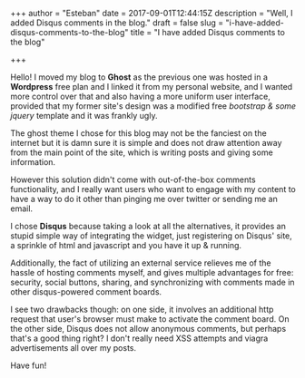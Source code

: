+++
author = "Esteban"
date = 2017-09-01T12:44:15Z
description = "Well, I added Disqus comments in the blog."
draft = false
slug = "i-have-added-disqus-comments-to-the-blog"
title = "I have added Disqus comments to the blog"

+++


Hello! I moved my blog to **Ghost** as the previous one was hosted in a **Wordpress** free plan and I linked it from my personal website, and I wanted more control over that and also having a more uniform user interface, provided that my former site's design was a modified free *bootstrap & some jquery* template and it was frankly ugly.

The ghost theme I chose for this blog may not be the fanciest on the internet but it is damn sure it is simple and does not draw attention away from the main point of the site, which is writing posts and giving some information.

However this solution didn't come with out-of-the-box comments functionality, and I really want users who want to engage with my content to have a way to do it other than pinging me over twitter or sending me an email.

I chose **Disqus** because taking a look at all the alternatives, it provides an stupid simple way of integrating the widget, just registering on Disqus' site, a sprinkle of html and javascript and you have it up & running.

Additionally, the fact of utilizing an external service relieves me of the hassle of hosting comments myself, and gives multiple advantages for free: security, social buttons, sharing, and synchronizing with comments made in other disqus-powered comment boards.

I see two drawbacks though: on one side, it involves an additional http request that user's browser must make to activate the comment board. On the other side, Disqus does not allow anonymous comments, but perhaps that's a good thing right? I don't really need XSS attempts and viagra advertisements all over my posts.

Have fun!

